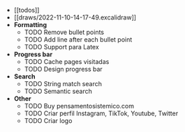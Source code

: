 - [[todos]]
- [[draws/2022-11-10-14-17-49.excalidraw]]
- **Formatting**
	- TODO Remove bullet points
	- TODO Add line after each bullet point
	- TODO Support para Latex
- **Progress bar**
	- TODO Cache pages visitadas
	- TODO Design progress bar
- **Search**
	- TODO String match search
	- TODO Semantic search
- **Other**
	- TODO Buy pensamentosistemico.com
	- TODO Criar perfil Instagram, TikTok, Youtube, Twitter
	- TODO Criar logo